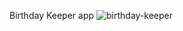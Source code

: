 Birthday Keeper app
![birthday-keeper](https://user-images.githubusercontent.com/67111661/192931613-3f85f0d9-d5bd-445f-8b54-dbd1c0e1a568.png)
